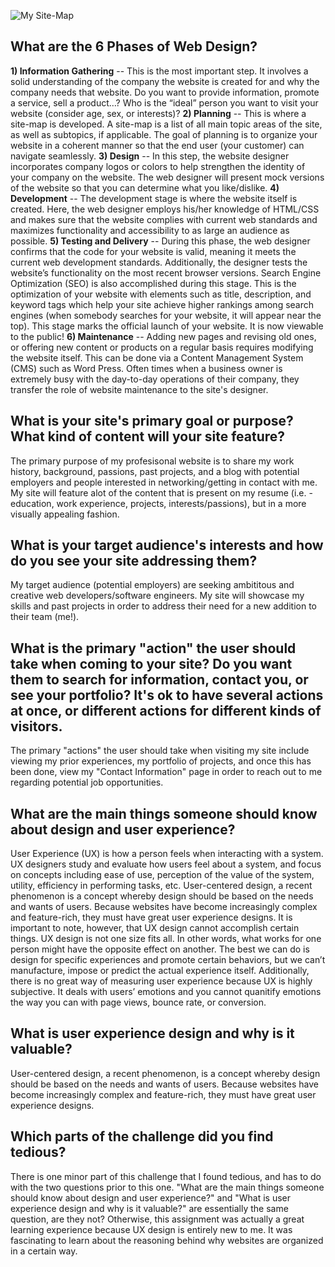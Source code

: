 ![My Site-Map](/phase-0/week-2/site-map.png "My Site-Map")

<h2>What are the 6 Phases of Web Design?</h2>

**1) Information Gathering** -- This is the most important step. It involves a solid understanding of the company the website is created for and why the company needs that website. Do you want to provide information, promote a service, sell a product…? Who is the “ideal” person you want to visit your website (consider age, sex, or interests)?
**2) Planning** -- This is where a site-map is developed. A site-map is a list of all main topic areas of the site, as well as subtopics, if applicable. The goal of planning is to organize your website in a coherent manner so that the end user (your customer) can navigate seamlessly. 
**3) Design** -- In this step, the website designer incorporates company logos or colors to help strengthen the identity of your company on the website. The web designer will present mock versions of the website so that you can determine what you like/dislike.
**4) Development** -- The development stage is where the website itself is created. Here, the web designer employs his/her knowledge of HTML/CSS and makes sure that the website complies with current web standards and maximizes functionality and accessibility to as large an audience as possible.
**5) Testing and Delivery** -- During this phase, the web designer confirms that the code for your website is valid, meaning it meets the current web development standards. Additionally, the designer tests the website’s functionality on the most recent browser versions. Search Engine Optimization (SEO) is also accomplished during this stage. This is the optimization of your website with elements such as title, description, and keyword tags which help your site achieve higher rankings among search engines (when somebody searches for your website, it will appear near the top). This stage marks the official launch of your website. It is now viewable to the public!
**6) Maintenance** -- Adding new pages and revising old ones, or offering new content or products on a regular basis requires modifying the website itself. This can be done via a Content Management System (CMS) such as Word Press. Often times when a business owner is extremely busy with the day-to-day operations of their company, they transfer the role of website maintenance to the site's designer.

<h2>What is your site's primary goal or purpose? What kind of content will your site feature?</h2>

The primary purpose of my profesisonal website is to share my work history, background, passions, past projects, and a blog with potential employers and people interested in networking/getting in contact with me. My site will feature alot of the content that is present on my resume (i.e. -education, work experience, projects, interests/passions), but in a more visually appealing fashion.

<h2>What is your target audience's interests and how do you see your site addressing them?</h2>

My target audience (potential employers) are seeking  ambititous and creative web developers/software engineers. My site will showcase my skills and past projects in order to address their need for a new addition to their team (me!).

<h2>What is the primary "action" the user should take when coming to your site? Do you want them to search for information, contact you, or see your portfolio? It's ok to have several actions at once, or different actions for different kinds of visitors.</h2>

The primary "actions" the user should take when visiting my site include viewing my prior experiences, my portfolio of projects, and once this has been done, view my "Contact Information" page in order to reach out to me regarding potential job opportunities.

<h2>What are the main things someone should know about design and user experience?</h2>

User Experience (UX) is how a person feels when interacting with a system. UX designers study and evaluate how users feel about a system, and focus on concepts including ease of use, perception of the value of the system, utility, efficiency in performing tasks, etc. User-centered design, a recent phenomenon is a concept whereby design should be based on the needs and wants of users. Because websites have become increasingly complex and feature-rich, they must have great user experience designs. It is important to note, however, that UX design cannot accomplish certain things. UX design is not one size fits all. In other words, what works for one person might have the opposite effect on another. The best we can do is design for specific experiences and promote certain behaviors, but we can’t manufacture, impose or predict the actual experience itself. Additionally, there is no great way of measuring user experience because UX is highly subjective. It deals with users’ emotions and you cannot quanitify emotions the way you can with page views, bounce rate, or conversion.

<h2>What is user experience design and why is it valuable?</h2>
User-centered design, a recent phenomenon, is a concept whereby design should be based on the needs and wants of users. Because websites have become increasingly complex and feature-rich, they must have great user experience designs.

<h2>Which parts of the challenge did you find tedious?</h2>
There is one minor part of this challenge that I found tedious, and has to do with the two questions prior to this one. "What are the main things someone should know about design and user experience?" and "What is user experience design and why is it valuable?" are essentially the same question, are they not? Otherwise, this assignment was actually a great learning experience because UX design is entirely new to me. It was fascinating to learn about the reasoning behind why websites are organized in a certain way.